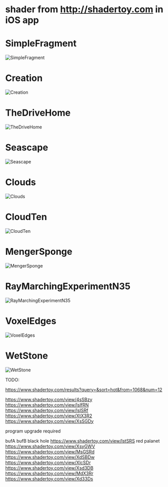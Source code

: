 # shader from http://shadertoy.com in iOS app
# SimpleFragment
![SimpleFragment](images/SimpleFragment.png)
# Creation
![Creation](images/Creation.png)
# TheDriveHome
![TheDriveHome](images/TheDriveHome.png)
# Seascape
![Seascape](images/Seascape.png)
# Clouds
![Clouds](images/Clouds.png)
# CloudTen
![CloudTen](images/CloudTen.png)
# MengerSponge
![MengerSponge](images/MengerSponge.png)
# RayMarchingExperimentN35
![RayMarchingExperimentN35](images/RayMarchingExperimentN35.png)
# VoxelEdges
![VoxelEdges](images/VoxelEdges.png)
# WetStone
![WetStone](images/WetStone.png)

TODO:

https://www.shadertoy.com/results?query=&sort=hot&from=1068&num=12

https://www.shadertoy.com/view/4sSBzy
https://www.shadertoy.com/view/lslfRN
https://www.shadertoy.com/view/lslSRf
https://www.shadertoy.com/view/XtX3R2
https://www.shadertoy.com/view/XsSGDy


program upgrade required

bufA
bufB
black hole
https://www.shadertoy.com/view/lstSRS
red palanet 
https://www.shadertoy.com/view/XsyGWV
https://www.shadertoy.com/view/MsGSRd
https://www.shadertoy.com/view/XdSBDw
https://www.shadertoy.com/view/XlcSDr
https://www.shadertoy.com/view/Xsd3DB
https://www.shadertoy.com/view/MdX3Rr
https://www.shadertoy.com/view/Xd33Ds

